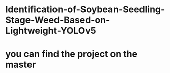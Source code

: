 # Identification-of-Soybean-Seedling-Stage-Weed-Based-on-Lightweight-YOLOv5
# you can find the project on the master
